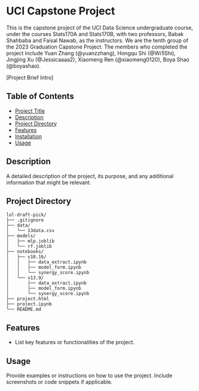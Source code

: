 # UCI Capstone Project

This is the capstone project of the UCI Data Science undergraduate course, under the courses Stats170A and Stats170B, with two professors, Babak Shahbaba and Faisal Nawab, as the instructors. We are the tenth group of the 2023 Graduation Capstone Project. The members who completed the project include Yuan Zhang (@yuanzzhang), Hongqu Shi (@Wi1lShi), Jingjing Xu (@Jessicaaaa2), Xiaomeng Ren (@xiaomeng0120), Boya Shao (@boyashao).

[Project Brief Intro]

## Table of Contents

- [Project Title](#project-title)
- [Description](#description)
- [Project Directory](#project-directory)
- [Features](#features)
- [Installation](#installation)
- [Usage](#usage)


## Description

A detailed description of the project, its purpose, and any additional information that might be relevant.


## Project Directory

```
lol-draft-pick/
├── .gitignore
├── data/
│   └── 13data.csv
├── models/
│   ├── mlp.joblib
│   └── rf.joblib
├── notebooks/
│   ├── v10.16/
│   │   ├── data_extract.ipynb
│   │   ├── model_form.ipynb
│   │   └── synergy_score.ipynb
│   └── v13.9/
│       ├── data_extract.ipynb
│       ├── model_form.ipynb
│       └── synergy_score.ipynb
├── project.html
├── project.ipynb
└── README.md
```


## Features

- List key features or functionalities of the project.


## Usage

Provide examples or instructions on how to use the project. Include screenshots or code snippets if applicable.

